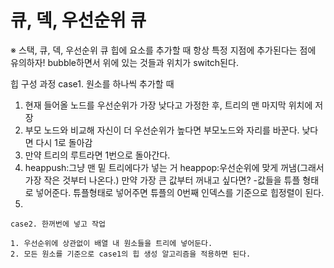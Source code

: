 # 큐, 덱, 우선순위 큐



※ 스택, 큐, 덱, 우선순위 큐 힙에 요소를 추가할 때 항상 특정 지점에 추가된다는 점에 유의하자! bubble하면서 위에 있는 것들과 위치가 switch된다.

힙 구성 과정 case1. 원소를 하나씩 추가할 때

1. 현재 들어올 노드를 우선순위가 가장 낮다고 가정한 후, 트리의 맨 마지막 위치에 저장
2. 부모 노드와 비교해 자신이 더 우선순위가 높다면 부모노드와 자리를 바꾼다. 낮다면 다시 1로 돌아감
3. 만약 트리의 루트라면 1번으로 돌아간다.
4. heappush:그냥 맨 밑 트리에다가 넣는 거 heappop:우선순위에 맞게 꺼냄(그래서 가장 작은 것부터 나온다.) 만약 가장 큰 값부터 꺼내고 싶다면? -값들을 튜플 형태로 넣어준다. 튜플형태로 넣어주면 튜플의 0번째 인덱스를 기준으로 힙정렬이 된다.
5.

    case2. 한꺼번에 넣고 작업

    1. 우선순위에 상관없이 배열 내 원소들을 트리에 넣어둔다.
    2. 모든 원소를 기준으로 case1의 힙 생성 알고리즘을 적용하면 된다.
